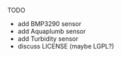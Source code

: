 TODO

- add BMP3290 sensor
- add Aquaplumb sensor
- add Turbidity sensor
- discuss LICENSE (maybe LGPL?)
